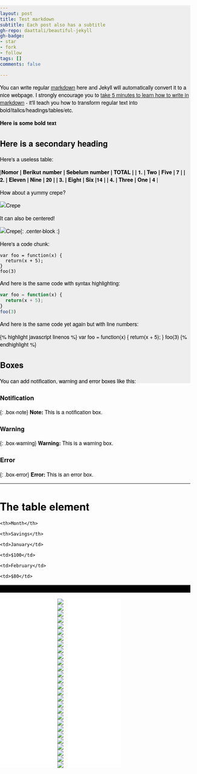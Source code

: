 ```yaml
---
layout: post
title: Test markdown
subtitle: Each post also has a subtitle
gh-repo: daattali/beautiful-jekyll
gh-badge:
- star
- fork
- follow
tags: []
comments: false

---
```

You can write regular [markdown](http://markdowntutorial.com/) here and Jekyll will automatically convert it to a nice webpage.  I strongly encourage you to [take 5 minutes to learn how to write in markdown](http://markdowntutorial.com/) - it'll teach you how to transform regular text into bold/italics/headings/tables/etc.

**Here is some bold text**

## Here is a secondary heading

Here's a useless table:

|**Nomor | Berikut number | Sebelum number | TOTAL |
| 1. |   Two  |    Five  |      7  |
| 2. | Eleven | Nine     | 20 |
| 3. | Eight  | Six      |14 |
| 4. | Three  | One      | 4** |

How about a yummy crepe?

![Crepe](https://s3-media3.fl.yelpcdn.com/bphoto/cQ1Yoa75m2yUFFbY2xwuqw/348s.jpg)

It can also be centered!

![Crepe](https://s3-media3.fl.yelpcdn.com/bphoto/cQ1Yoa75m2yUFFbY2xwuqw/348s.jpg){: .center-block :}

Here's a code chunk:

    var foo = function(x) {
      return(x + 5);
    }
    foo(3)

And here is the same code with syntax highlighting:

```javascript
var foo = function(x) {
  return(x + 5);
}
foo(3)
```

And here is the same code yet again but with line numbers:

{% highlight javascript linenos %}
var foo = function(x) {
return(x + 5);
}
foo(3)
{% endhighlight %}

## Boxes

You can add notification, warning and error boxes like this:

### Notification

{: .box-note}
**Note:** This is a notification box.

### Warning

{: .box-warning}
**Warning:** This is a warning box.

### Error

{: .box-error}
**Error:** This is an error box.

<hr>

<style>

table, th, td { border: 10px solid black;margin-left: auto;margin-right: auto;

}

</style>

<h1>The table element</h1>

<table>

<tr>

    <th>Month</th>
    
    <th>Savings</th>

</tr>

<tr>

    <td>January</td>
    
    <td>$100</td>

</tr>

<tr>

    <td>February</td>
    
    <td>$80</td>

</tr>

</table>

<head>   <meta charset="utf-8">   <title>Bening Room</title>  <meta name="viewport" content="width=device-width, initial-scale=1"> <link rel="stylesheet" href="https://unpkg.com/swiper/swiper-bundle.min.css"> <script src="https://unpkg.com/swiper/swiper-bundle.min.js"></script> <!-- Demo styles -->   <style>     html,     body {       position: relative;       height: 50%;     }      body {       background: #eee;       font-family: Helvetica Neue, Helvetica, Arial, sans-serif;       font-size: 14px;       color: #000;       margin: 0;       padding: 0;     }      .swiper-container {       width: 320px;       height: 240px;     }      .swiper-slide {       text-align: center;       font-size: 18px;       background: #fff;        /* Center slide text vertically */       display: -webkit-box;       display: -ms-flexbox;       display: -webkit-flex;       display: flex;       -webkit-box-pack: center;       -ms-flex-pack: center;       -webkit-justify-content: center;       justify-content: center;       -webkit-box-align: center;       -ms-flex-align: center;       -webkit-align-items: center;       align-items: center;     }   </style> </head> <body> <!-- Swiper -->   <div class="swiper-container">     <div class="swiper-wrapper">      <div class="swiper-slide"><img src="https://raw.githubusercontent.com/ariefbuddies/bening-out/master/uploads/s1.jpg"></div>       <div class="swiper-slide"><img src="https://raw.githubusercontent.com/ariefbuddies/bening-out/master/uploads/s2.jpg"></div>       <div class="swiper-slide"><img src="https://raw.githubusercontent.com/ariefbuddies/bening-out/master/uploads/s3.jpg"></div>       <div class="swiper-slide"><img src="https://raw.githubusercontent.com/ariefbuddies/bening-out/master/uploads/s4.jpg"></div>       <div class="swiper-slide"><img src="https://raw.githubusercontent.com/ariefbuddies/bening-out/master/uploads/s5.jpg"></div>       <div class="swiper-slide"><img src="https://raw.githubusercontent.com/ariefbuddies/bening-out/master/uploads/s6.jpg"></div>       <div class="swiper-slide"><img src="https://raw.githubusercontent.com/ariefbuddies/bening-out/master/uploads/k1.jpg"></div>       <div class="swiper-slide"><img src="https://raw.githubusercontent.com/ariefbuddies/bening-out/master/uploads/k13.jpg"></div>       <div class="swiper-slide"><img src="https://raw.githubusercontent.com/ariefbuddies/bening-out/master/uploads/k3.jpg"></div>       <div class="swiper-slide"><img src="https://raw.githubusercontent.com/ariefbuddies/bening-out/master/uploads/k4.jpg"></div>       <div class="swiper-slide"><img src="https://raw.githubusercontent.com/ariefbuddies/bening-out/master/uploads/k5.jpg"></div>       <div class="swiper-slide"><img src="https://raw.githubusercontent.com/ariefbuddies/bening-out/master/uploads/k6.jpg"></div>       <div class="swiper-slide"><img src="https://raw.githubusercontent.com/ariefbuddies/bening-out/master/uploads/k7.jpg"></div>       <div class="swiper-slide"><img src="https://raw.githubusercontent.com/ariefbuddies/bening-out/master/uploads/k8.jpg"></div>       <div class="swiper-slide"><img src="https://raw.githubusercontent.com/ariefbuddies/bening-out/master/uploads/k9.jpg"></div>       <div class="swiper-slide"><img src="https://raw.githubusercontent.com/ariefbuddies/bening-out/master/uploads/k10.jpg"></div>       <div class="swiper-slide"><img src="https://raw.githubusercontent.com/ariefbuddies/bening-out/master/uploads/k11.jpg"></div>       <div class="swiper-slide"><img src="https://raw.githubusercontent.com/ariefbuddies/bening-out/master/uploads/k12.jpg"></div>       <div class="swiper-slide"><img src="https://raw.githubusercontent.com/ariefbuddies/bening-out/master/uploads/m1.jpg"></div>       <div class="swiper-slide"><img src="https://raw.githubusercontent.com/ariefbuddies/bening-out/master/uploads/m2.jpg"></div>       <div class="swiper-slide"><img src="https://raw.githubusercontent.com/ariefbuddies/bening-out/master/uploads/m3.jpg"></div>       <div class="swiper-slide"><img src="https://raw.githubusercontent.com/ariefbuddies/bening-out/master/uploads/m4.jpg"></div>       <div class="swiper-slide"><img src="https://raw.githubusercontent.com/ariefbuddies/bening-out/master/uploads/m5.jpg"></div>       <div class="swiper-slide"><img src="https://raw.githubusercontent.com/ariefbuddies/bening-out/master/uploads/m6.jpg"></div>       <div class="swiper-slide"><img src="https://raw.githubusercontent.com/ariefbuddies/bening-out/master/uploads/m7.jpg"></div>       <div class="swiper-slide"><img src="https://raw.githubusercontent.com/ariefbuddies/bening-out/master/uploads/m8.jpg"></div>       <div class="swiper-slide"><img src="https://raw.githubusercontent.com/ariefbuddies/bening-out/master/uploads/m9.jpg"></div>       <div class="swiper-slide"><img src="https://raw.githubusercontent.com/ariefbuddies/bening-out/master/uploads/m10.jpg"></div> 	  </div> </div>    <!-- Add Pagination -->     <div class="swiper-pagination"></div>

<!-- Swiper JS -->  <script src="https://unpkg.com/swiper/swiper-bundle.min.js"></script>    <!-- Initialize Swiper -->   <script>     var swiper = new Swiper('.swiper-container', {       spaceBetween: 60,       centeredSlides: true,       autoplay: {         delay: 2000,         disableOnInteraction: true,       },     }); 	</script> </body>